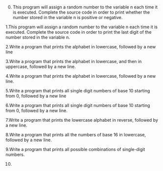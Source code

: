 
0. This program will assign a random number to the variable n each time it is executed. Complete the source code in order to print whether the number stored in the variable n is positive or negative.

1.This program will assign a random number to the variable n each time it is executed. Complete the source code in order to print the last digit of the number stored in the variable n.

2.Write a program that prints the alphabet in lowercase, followed by a new line

3.Write a program that prints the alphabet in lowercase, and then in uppercase, followed by a new line.

4.Write a program that prints the alphabet in lowercase, followed by a new line.

5.Write a program that prints all single digit numbers of base 10 starting from 0, followed by a new line

6.Write a program that prints all single digit numbers of base 10 starting from 0, followed by a new line.

7.Write a program that prints the lowercase alphabet in reverse, followed by a new line.

8.Write a program that prints all the numbers of base 16 in lowercase, followed by a new line.

9.Write a program that prints all possible combinations of single-digit numbers.

10.
